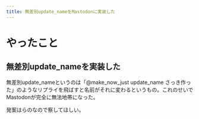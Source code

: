 ```yaml
---
title: 無差別update_nameをMastodonに実装した
---
```


# やったこと

## 無差別update\_nameを実装した

無差別update\_nameというのは「@make\_now\_just update_name さっき作った」のようなリプライを飛ばすと名前がそれに変わるというもの。これのせいでMastodonが完全に無法地帯になった。

発案はらのなので察してほしい。
